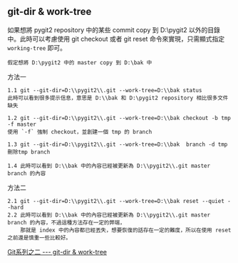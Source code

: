 ## git-dir & work-tree ##

如果想將 pygit2 repository 中的某些 commit copy 到 D:\pygit2 以外的目錄中。此時可以考慮使用 git checkout 或者 git reset 命令來實現，只需顯式指定 `working-tree` 即可。

`假定想將 D:\pygit2 中的 master copy 到 D:\bak 中`

方法一

	1.1 git --git-dir=D:\\pygit2\\.git --work-tree=D:\\bak status
	此時可以看到很多提示信息，意思是 D:\\bak 和 D:\pygit2 repository 相比很多文件缺失
	
	1.2 git --git-dir=D:\\pygit2\\.git --work-tree=D:\\bak checkout -b tmp -f master
	使用 `-f` 強制 checkout，並創建一個 tmp 的 branch
	
	1.3 git --git-dir=D:\\pygit2\\.git --work-tree=D:\\bak  branch -d tmp
	刪除tmp branch
	
	1.4 此時可以看到 D:\\bak 中的內容已經被更新為 D:\\pygit2\\.git master branch 的內容

方法二

	2.1 git --git-dir=D:\\pygit2\\.git --work-tree=D:\\bak reset --quiet --hard
	2.2 此時可以看到 D:\\bak 中的內容已經被更新為 D:\\pygit2\\.git master branch 的內容，不過這種方法存在一定的弊端，
        那就是 index 中的內容都已經丟失，想要恢復的話存在一定的難度，所以在使用 reset 之前還是慎重一些比較好。

[Git系列之二 --- git-dir & work-tree](http://www.cnblogs.com/Jerryshome/archive/2011/12/15/2289218.html)
